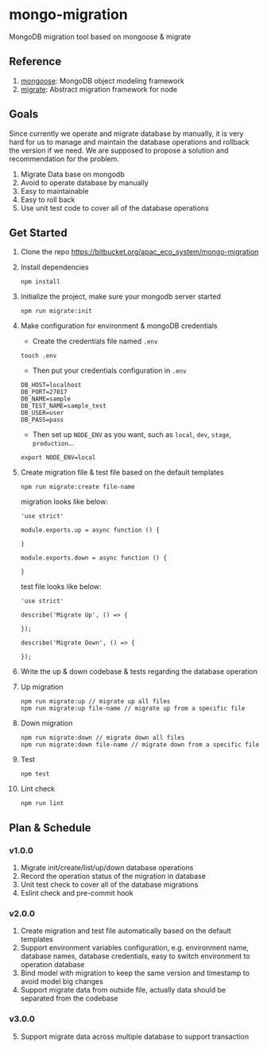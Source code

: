 mongo-migration
===================================
MongoDB migration tool based on mongoose & migrate

Reference
------------
1. [mongoose](https://mongoosejs.com/docs/index.html): MongoDB object modeling framework
2. [migrate](https://github.com/tj/node-migrate): Abstract migration framework for node

Goals
------------
Since currently we operate and migrate database by manually, it is very hard for us to manage and maintain the database operations and rollback the    version if we need. We are supposed to propose a solution and recommendation for the problem.

1. Migrate Data base on mongodb 
2. Avoid to operate database by manually
3. Easy to maintainable 
4. Easy to roll back
5. Use unit test code to cover all of the database operations

Get Started
------------

1. Clone the repo https://bitbucket.org/apac_eco_system/mongo-migration
2. Install dependencies

	```shell
	npm install
	```

3. Initialize the project, make sure your mongodb server started

	```shell
	npm run migrate:init
	```
	
4. Make configuration for environment & mongoDB credentials

	* Create the credentials file named `.env`
	
	```shell
	touch .env
	```
	
	* Then put your credentials configuration in `.env`
	
	```shell
	DB_HOST=localhost
	DB_PORT=27017
	DB_NAME=sample
	DB_TEST_NAME=sample_test
	DB_USER=user
	DB_PASS=pass
	```
	
	* Then set up `NODE_ENV` as you want, such as `local`, `dev`, `stage`, `production`... 
	
	```shell
	export NODE_ENV=local
	```

	
5. Create migration file & test file based on the default templates

	```shell
	npm run migrate:create file-name
	```
	
	migration looks like below:
	
	```shell
	'use strict'

	module.exports.up = async function () {
	
	}
	
	module.exports.down = async function () {
	
	}
	```
	
	test file looks like below:
	
	```shell
	'use strict'

	describe('Migrate Up', () => {
	
	});
	
	describe('Migrate Down', () => {
	
	});
	```

6. Write the up & down codebase & tests regarding the database operation
	
7. Up migration

	```shell
	npm run migrate:up // migrate up all files
	npm run migrate:up file-name // migrate up from a specific file
	```
	
8. Down migration

	```shell
	npm run migrate:down // migrate down all files
	npm run migrate:down file-name // migrate down from a specific file
	```
	
9. Test

	```shell
	npm test
	```
	
10. Lint check

	```shell
	npm run lint
	```
	
	
Plan & Schedule
-------------------

### v1.0.0

1. Migrate init/create/list/up/down database operations
2. Record the operation status of the migration in database
3. Unit test check to cover all of the database migrations
4. Eslint check and pre-commit hook

### v2.0.0

1. Create migration and test file automatically based on the default templates
2. Support environment variables configuration, e.g. environment name, database names, database credentials, easy to switch environment to operation database
3. Bind model with migration to keep the same version and timestamp to avoid model big changes
4. Support migrate data from outside file, actually data should be separated from the codebase

### v3.0.0
5. Support migrate data across multiple database to support transaction



	